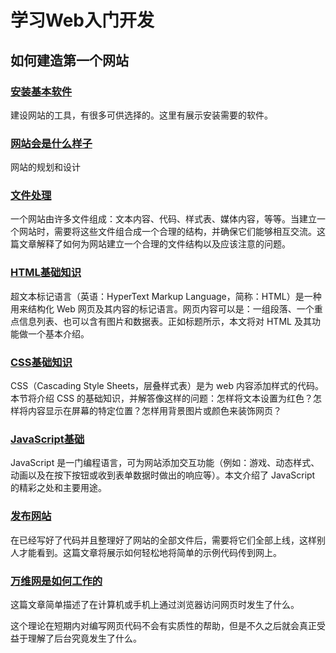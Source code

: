 # 学习Web入门开发

## 如何建造第一个网站

### [安装基本软件](https://developer.mozilla.org/zh-CN/docs/Learn/Getting_started_with_the_web/Installing_basic_software)

建设网站的工具，有很多可供选择的。这里有展示安装需要的软件。

### [网站会是什么样子](https://developer.mozilla.org/zh-CN/docs/Learn/Getting_started_with_the_web/What_will_your_website_look_like)

网站的规划和设计

### [文件处理](https://developer.mozilla.org/zh-CN/docs/Learn/Getting_started_with_the_web/Dealing_with_files)

一个网站由许多文件组成：文本内容、代码、样式表、媒体内容，等等。当建立一个网站时，需要将这些文件组合成一个合理的结构，并确保它们能够相互交流。这篇文章解释了如何为网站建立一个合理的文件结构以及应该注意的问题。

### [HTML基础知识](https://developer.mozilla.org/zh-CN/docs/Learn/Getting_started_with_the_web/HTML_basics)

超文本标记语言（英语：HyperText Markup Language，简称：HTML）是一种用来结构化 Web 网页及其内容的标记语言。网页内容可以是：一组段落、一个重点信息列表、也可以含有图片和数据表。正如标题所示，本文将对 HTML 及其功能做一个基本介绍。

### [CSS基础知识](https://developer.mozilla.org/zh-CN/docs/Learn/Getting_started_with_the_web/CSS_basics)

CSS（Cascading Style Sheets，层叠样式表）是为 web 内容添加样式的代码。本节将介绍 CSS 的基础知识，并解答像这样的问题：怎样将文本设置为红色？怎样将内容显示在屏幕的特定位置？怎样用背景图片或颜色来装饰网页？

### [JavaScript基础](https://developer.mozilla.org/zh-CN/docs/Learn/Getting_started_with_the_web/JavaScript_basics)

JavaScript 是一门编程语言，可为网站添加交互功能（例如：游戏、动态样式、动画以及在按下按钮或收到表单数据时做出的响应等）。本文介绍了 JavaScript 的精彩之处和主要用途。

### [发布网站](https://developer.mozilla.org/zh-CN/docs/Learn/Getting_started_with_the_web/Publishing_your_website)

在已经写好了代码并且整理好了网站的全部文件后，需要将它们全部上线，这样别人才能看到。这篇文章将展示如何轻松地将简单的示例代码传到网上。

### [万维网是如何工作的](https://developer.mozilla.org/zh-CN/docs/Learn/Getting_started_with_the_web/How_the_Web_works)

这篇文章简单描述了在计算机或手机上通过浏览器访问网页时发生了什么。

这个理论在短期内对编写网页代码不会有实质性的帮助，但是不久之后就会真正受益于理解了后台究竟发生了什么。